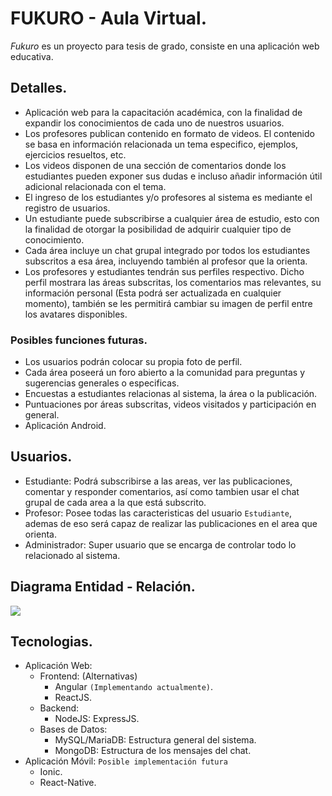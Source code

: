 # FUKURO - Aula Virtual.
*Fukuro* es un proyecto para tesis de grado, consiste en una aplicación web educativa. 

## Detalles.
- Aplicación web para la capacitación académica, con la finalidad de expandir los conocimientos de cada uno de nuestros usuarios.
- Los profesores publican contenido en formato de videos. El contenido se basa en información relacionada un tema especifico, ejemplos, ejercicios resueltos, etc.
- Los videos disponen de una sección de comentarios donde los estudiantes pueden exponer sus dudas e incluso añadir información útil adicional relacionada con el tema.
- El ingreso de los estudiantes y/o profesores al sistema es mediante el registro de usuarios.
- Un estudiante puede subscribirse a cualquier área de estudio, esto con la finalidad de otorgar la posibilidad de adquirir cualquier tipo de conocimiento.
- Cada área incluye un chat grupal integrado por todos los estudiantes subscritos a esa área, incluyendo también al profesor que la orienta.
- Los profesores y estudiantes tendrán sus perfiles respectivo. Dicho perfil mostrara las áreas subscritas, los comentarios mas relevantes, su información personal (Esta podrá ser actualizada en cualquier momento), también se les permitirá cambiar su imagen de perfil entre los avatares disponibles.

### Posibles funciones futuras.
- Los usuarios podrán colocar su propia foto de perfil.
- Cada área poseerá un foro abierto a la comunidad para preguntas y sugerencias generales o especificas.
- Encuestas a estudiantes relacionas al sistema, la área o la publicación.
- Puntuaciones por áreas subscritas, videos visitados y participación en general.
- Aplicación Android.

## Usuarios.
- Estudiante: Podrá subscribirse a las areas, ver las publicaciones, comentar y responder comentarios, así como tambien usar el chat grupal de cada area a la que está subscrito.
- Profesor: Posee todas las caracteristicas del usuario `Estudiante`, ademas de eso será capaz de realizar las publicaciones en el area que orienta.
- Administrador: Super usuario que se encarga de controlar todo lo relacionado al sistema.

## Diagrama Entidad - Relación.
<img src="https://i.imgur.com/F9yF2JF.png">

## Tecnologias.
- Aplicación Web:
    - Frontend: (Alternativas)
        - Angular `(Implementando actualmente)`.
        - ReactJS.
    - Backend: 
        - NodeJS: ExpressJS.
    - Bases de Datos:
        - MySQL/MariaDB: Estructura general del sistema.
        - MongoDB: Estructura de los mensajes del chat.
- Aplicación Móvil: `Posible implementación futura`
    - Ionic.
    - React-Native.
